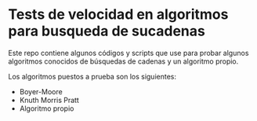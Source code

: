 # Tests de velocidad en algoritmos para busqueda de sucadenas
Este repo contiene algunos códigos y scripts que use para probar algunos algoritmos conocidos de búsquedas de cadenas y un algoritmo propio.

Los algoritmos puestos a prueba son los siguientes:

* Boyer-Moore
* Knuth Morris Pratt
* Algoritmo propio

